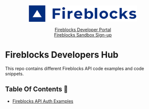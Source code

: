 <p align="center">
  <img src="./logo.svg" width="350" alt="accessibility text">
</p>
<div align="center">

  [Fireblocks Developer Portal](https://developers.fireblocks.com) </br>
  [Fireblocks Sandbox Sign-up](https://www.fireblocks.com/developer-sandbox-sign-up/) </br>
</div>

# Fireblocks Developers Hub

This repo contains different Fireblocks API code examples and code snippets.

## Table Of Contents 📖

- [Fireblocks API Auth Examples](https://github.com/fireblocks/developers-hub/blob/main/authentication_examples/README.md)